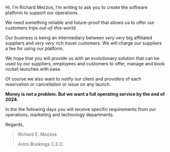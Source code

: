 Hi, I’m Richard Mezzos, I’m writing to ask you to create the software platform to support our operations.

We need something reliable and future-proof that allows us to offer our customers trips _out-of-this-world_.

Our business is being an intermediary between _very very_ big affiliated suppliers and _very very_ rich travel customers. We will charge our suppliers a fee for using our platform.

We hope that you will provide us with an evolutionary solution that can be used by our suppliers, employees and customers to offer, manage and book rocket launches with ease.

Of course we also want to notify our client and providers of each reservation or cancellation or issue on any launch.

**Money is not a problem. But we want a full operating service by the end of 2024.**

In the the following days you will receive specific requirements from our operations, marketing and technology departments.

Regards,

> Richard E. Mezzos
>
> Astro Bookings C.E.O.

